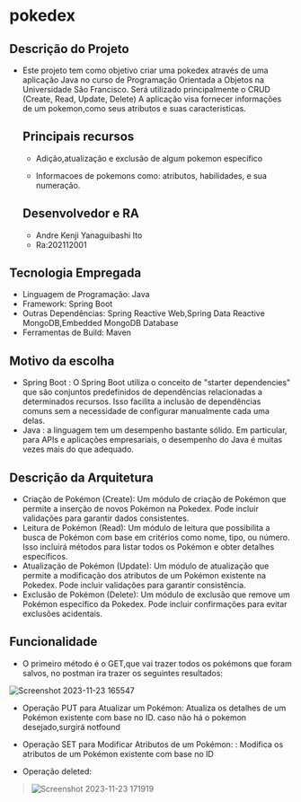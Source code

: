 # pokedex

## Descrição do Projeto

- Este projeto tem como objetivo criar uma pokedex através de uma  aplicação Java no curso de Programação Orientada a Objetos na Universidade São Francisco.
  Será utilizado principalmente o CRUD (Create, Read, Update, Delete)
A aplicação visa fornecer informações de um pokemon,como seus atributos e suas caracteristicas. 

  ## Principais recursos
  - Adição,atualização e exclusão de algum pokemon específico
  
  - Informacoes de pokemons como: atributos, habilidades, e sua numeração.

  ## Desenvolvedor e RA
  - Andre Kenji Yanaguibashi Ito
  - Ra:202112001

## Tecnologia Empregada
- Linguagem de Programação: Java
- Framework: Spring Boot
- Outras Dependências: Spring Reactive Web,Spring Data Reactive MongoDB,Embedded MongoDB Database
- Ferramentas de Build: Maven

## Motivo da escolha
  - Spring Boot : O Spring Boot utiliza o conceito de "starter dependencies" que são conjuntos predefinidos de dependências relacionadas a determinados recursos. Isso facilita a inclusão de dependências comuns sem a necessidade de configurar manualmente cada uma delas.
  - Java : a linguagem tem um desempenho bastante sólido. Em particular, para APIs e aplicações empresariais, o desempenho do Java é muitas vezes mais do que adequado.

## Descrição da Arquitetura
- Criação de Pokémon (Create):
Um módulo de criação de Pokémon que permite a inserção de novos Pokémon na Pokedex. Pode incluir validações para garantir dados consistentes.
- Leitura de Pokémon (Read):
Um módulo de leitura que possibilita a busca de Pokémon com base em critérios como nome, tipo, ou número. Isso incluirá métodos para listar todos os Pokémon e obter detalhes específicos.
- Atualização de Pokémon (Update):
Um módulo de atualização que permite a modificação dos atributos de um Pokémon existente na Pokedex. Pode incluir validações para garantir consistência.
- Exclusão de Pokémon (Delete):
Um módulo de exclusão que remove um Pokémon específico da Pokedex. Pode incluir confirmações para evitar exclusões acidentais.

## Funcionalidade
- O primeiro método é o GET,que vai trazer todos os pokémons que foram salvos, no postman ira trazer os seguintes resultados:
  
![Screenshot 2023-11-23 165547](https://user-images.githubusercontent.com/149121429/285298715-79ac8672-030d-4977-ac15-95657fe3f6f8.png)

- Operação PUT para Atualizar um Pokémon: Atualiza os detalhes de um Pokémon existente com base no ID.
 caso não há o pokemon desejado,surgirá notfound 

- Operação SET para Modificar Atributos de um Pokémon: : Modifica os atributos de um Pokémon existente com base no ID

- Operação deleted:
> ![Screenshot 2023-11-23 171919](https://user-images.githubusercontent.com/149121429/285301561-1e587197-1076-4c85-9409-cc55089b468d.png)

  
  
  
  
